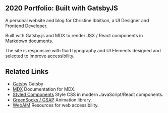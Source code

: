 ## 2020 Portfolio: Built with GatsbyJS

A personal website and blog for Christine Ibbitson, a UI Designer and Frontend Developer.

Built with Gatsby.js and MDX to render JSX / React components in Markdown documents.

The site is responsive with fluid typography and UI Elements designed and selected to improve accessibility.

## Related Links

- [Gatsby](https://www.gatsbyjs.org/) Gatsby
- [MDX](https://mdxjs.com/) Documentation for MDX.
- [Styled Components](https://styled-components.com/) Style CSS in modern JavaScript/React components.
- [GreenSocks / GSAP](https://greensock.com/gsap/) Animation library.
- [WebAIM](https://webaim.org/) Resources for web accessibility.
